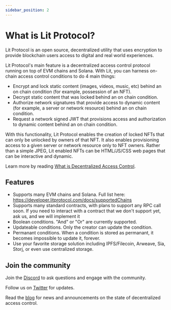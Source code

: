 ```yaml
---
sidebar_position: 2
---
```


# What is Lit Protocol?

Lit Protocol is an open source, decentralized utility that uses encryption to provide blockchain users access to digital and real world experiences. 

Lit Protocol's main feature is a decentralized access control protocol running on top of EVM chains and Solana. With Lit, you can harness on-chain access control conditions to do 4 main things:

- Encrypt and lock static content (images, videos, music, etc) behind an on chain condition (for example, possession of an NFT).
- Decrypt static content that was locked behind an on chain condition.
- Authorize network signatures that provide access to dynamic content (for example, a server or network resource) behind an on chain condition.
- Request a network signed JWT that provisions access and authorization to dynamic content behind an on chain condition.

With this functionality, Lit Protocol enables the creation of locked NFTs that can only be unlocked by owners of that NFT. It also enables provisioning access to a given server or network resource only to NFT owners. Rather than a simple JPEG, Lit enabled NFTs can be HTML/JS/CSS web pages that can be interactive and dynamic.

Learn more by reading [What is Decentralized Access Control](https://blog.litprotocol.com/?p=what-is-decentralized-access-control).

## Features

- Supports many EVM chains and Solana. Full list here: https://developer.litprotocol.com/docs/supportedChains
- Supports many standard contracts, with plans to support any RPC call soon. If you need to interact with a contract that we don't support yet, ask us, and we will implement it
- Boolean conditions. "And" or "Or" are currently supported.
- Updateable conditions. Only the creator can update the condition.
- Permanant conditions. When a condition is stored as permanant, it becomes impossible to update it, forever.
- Use your favorite storage solution including IPFS/Filecoin, Arweave, Sia, Storj, or even use centralized storage.

## Join the community

Join the [Discord](https://litgateway.com/discord) to ask questions and engage with the community.

Follow us on [Twitter](https://twitter.com/LitProtocol) for updates.

Read the [blog](https://blog.litprotocol.com/) for news and announcements on the state of decentralized access control.

